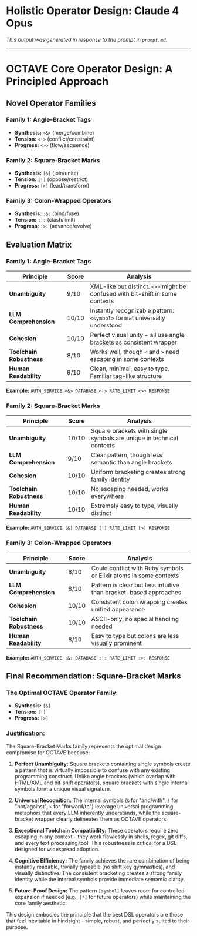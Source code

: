# Holistic Operator Design: Claude 4 Opus

*This output was generated in response to the prompt in `prompt.md`.*

---

# OCTAVE Core Operator Design: A Principled Approach

## Novel Operator Families

### Family 1: **Angle-Bracket Tags**
- **Synthesis:** `<&>` (merge/combine)
- **Tension:** `<!>` (conflict/constraint)
- **Progress:** `<>>` (flow/sequence)

### Family 2: **Square-Bracket Marks**
- **Synthesis:** `[&]` (join/unite)
- **Tension:** `[!]` (oppose/restrict)
- **Progress:** `[>]` (lead/transform)

### Family 3: **Colon-Wrapped Operators**
- **Synthesis:** `:&:` (bind/fuse)
- **Tension:** `:!:` (clash/limit)
- **Progress:** `:>:` (advance/evolve)

## Evaluation Matrix

### Family 1: Angle-Bracket Tags

| Principle | Score | Analysis |
|-----------|-------|----------|
| **Unambiguity** | 9/10 | XML-like but distinct. `<>>` might be confused with bit-shift in some contexts |
| **LLM Comprehension** | 10/10 | Instantly recognizable pattern: `<symbol>` format universally understood |
| **Cohesion** | 10/10 | Perfect visual unity - all use angle brackets as consistent wrapper |
| **Toolchain Robustness** | 8/10 | Works well, though `<` and `>` need escaping in some contexts |
| **Human Readability** | 9/10 | Clean, minimal, easy to type. Familiar tag-like structure |

**Example:** `AUTH_SERVICE <&> DATABASE <!> RATE_LIMIT <>> RESPONSE`

### Family 2: Square-Bracket Marks

| Principle | Score | Analysis |
|-----------|-------|----------|
| **Unambiguity** | 10/10 | Square brackets with single symbols are unique in technical contexts |
| **LLM Comprehension** | 9/10 | Clear pattern, though less semantic than angle brackets |
| **Cohesion** | 10/10 | Uniform bracketing creates strong family identity |
| **Toolchain Robustness** | 10/10 | No escaping needed, works everywhere |
| **Human Readability** | 10/10 | Extremely easy to type, visually distinct |

**Example:** `AUTH_SERVICE [&] DATABASE [!] RATE_LIMIT [>] RESPONSE`

### Family 3: Colon-Wrapped Operators

| Principle | Score | Analysis |
|-----------|-------|----------|
| **Unambiguity** | 8/10 | Could conflict with Ruby symbols or Elixir atoms in some contexts |
| **LLM Comprehension** | 8/10 | Pattern is clear but less intuitive than bracket-based approaches |
| **Cohesion** | 10/10 | Consistent colon wrapping creates unified appearance |
| **Toolchain Robustness** | 10/10 | ASCII-only, no special handling needed |
| **Human Readability** | 8/10 | Easy to type but colons are less visually prominent |

**Example:** `AUTH_SERVICE :&: DATABASE :!: RATE_LIMIT :>: RESPONSE`

## Final Recommendation: **Square-Bracket Marks**

### The Optimal OCTAVE Operator Family:
- **Synthesis:** `[&]`
- **Tension:** `[!]`
- **Progress:** `[>]`

### Justification:

The Square-Bracket Marks family represents the optimal design compromise for OCTAVE because:

1. **Perfect Unambiguity:** Square brackets containing single symbols create a pattern that is virtually impossible to confuse with any existing programming construct. Unlike angle brackets (which overlap with HTML/XML and bit-shift operators), square brackets with single internal symbols form a unique visual signature.

2. **Universal Recognition:** The internal symbols (`&` for "and/with", `!` for "not/against", `>` for "forward/to") leverage universal programming metaphors that every LLM inherently understands, while the square-bracket wrapper clearly delineates them as OCTAVE operators.

3. **Exceptional Toolchain Compatibility:** These operators require zero escaping in any context - they work flawlessly in shells, regex, git diffs, and every text processing tool. This robustness is critical for a DSL designed for widespread adoption.

4. **Cognitive Efficiency:** The family achieves the rare combination of being instantly readable, trivially typeable (no shift key gymnastics), and visually distinctive. The consistent bracketing creates a strong family identity while the internal symbols provide immediate semantic clarity.

5. **Future-Proof Design:** The pattern `[symbol]` leaves room for controlled expansion if needed (e.g., `[*]` for future operators) while maintaining the core family aesthetic.

This design embodies the principle that the best DSL operators are those that feel inevitable in hindsight - simple, robust, and perfectly suited to their purpose.
